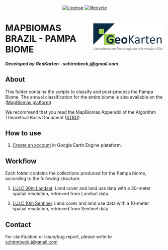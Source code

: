 <p align="center">
<a href="https://github.com/schirmbeckj/Pampa_MapBiomas/blob/main/LICENSE"><img src="https://img.shields.io/badge/License-LGPL_v3-green.svg" alt="License"></a>
<a href="https://www.tidyverse.org/lifecycle/#maturing"><img src="https://img.shields.io/badge/lifecycle-maturing-blue.svg" alt="lifecycle"></a>
<br>
</p>

<div class="fluid-row" id="header">
    <img src='./misc/logo_geokarten.png' height='90' width='auto' align='right'>
    <h1 class="title toc-ignore">MAPBIOMAS BRAZIL - PAMPA BIOME</h1>
    <h4 class="author"><em>Developed by  GeoKarten - schirmbeck.j@gmail.com</em></h4>
</div>

## About
This folder contains the scripts to classify and post-process the Pampa Biome. The annual classification for the entire biome is also available on the ([MapBiomas platform](https://plataforma.brasil.mapbiomas.org/cobertura?activeBaseMap=9&layersOpacity=100&activeModule=coverage&activeModuleContent=coverage%3Acoverage_main&activeYear=2023&mapPosition=-15.072124%2C-51.459961%2C4&timelineLimitsRange=1985%2C2023&baseParams[territoryType]=1&baseParams[territories]=10001%3BBrasil%3B1%3BPa%C3%ADs%3B-33.751177993999875%3B-73.99044996899988%3B5.271841077000147%3B-28.847639913999956&baseParams[activeClassTreeOptionValue]=default&baseParams[activeClassTreeNodeIds]=1%2C7%2C8%2C9%2C10%2C11%2C2%2C12%2C13%2C14%2C15%2C16%2C3%2C18%2C19%2C28%2C30%2C31%2C32%2C33%2C34%2C29%2C35%2C36%2C37%2C38%2C20%2C21%2C4%2C22%2C23%2C24%2C25%2C5%2C26%2C27%2C6&baseParams[activeSubmodule]=coverage_main&baseParams[yearRange]=1985-2023)).
 
We recommend that you read the MapBiomas Appendix of the Algorithm Theoretical Basis Document ([ATBD](https://brasil.mapbiomas.org/en/download-dos-atbds-com-metodo-detalhado/)).

## How to use
1. [Create an account](https://signup.earthengine.google.com/) in Google Earth Engine plataform.

## Workflow
Each folder contains the collections produced for the Pampa biome, according to the following structure:

1. [LULC 30m Landsat](https://github.com/mapbiomas/brazil-pampa/tree/main/lulc_30m_landsat): Land cover and land use data with a 30-meter spatial resolution, retrieved from Landsat data.

2. [LULC 10m Sentinel](https://github.com/mapbiomas/brazil-pampa/tree/main/lulc_10m_sentinel): Land cover and land use data with a 10-meter spatial resolution, retrieved from Sentinel data.

## Contact
For clarification or issue/bug report, please write to <schirmbeck.j@gmail.com>
